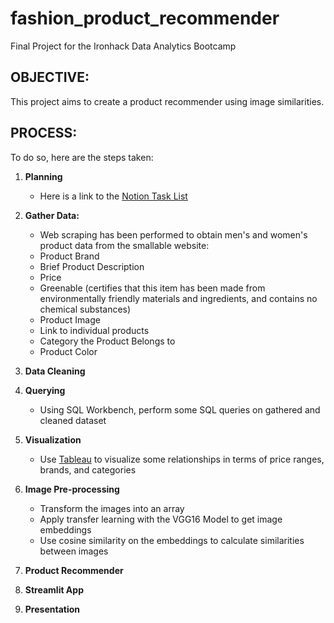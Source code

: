 # fashion_product_recommender
Final Project for the Ironhack Data Analytics Bootcamp

## OBJECTIVE:
This project aims to create a product recommender using image similarities. 

## PROCESS:
To do so, here are the steps taken:
1. **Planning**
   - Here is a link to the [Notion Task List](https://rachellef.notion.site/865707cd5fee401b9abb1c2fe50b8a1d?v=770abdde733044afba0b426f550495be)
2. **Gather Data:**
    - Web scraping has been performed to obtain men's and women's product data from the smallable website:
    - Product Brand
    - Brief Product Description
    - Price
    - Greenable (certifies that this item has been made from environmentally friendly materials and ingredients, and contains no chemical substances)
    - Product Image
    - Link to individual products
    - Category the Product Belongs to
    - Product Color

3. **Data Cleaning**
4. **Querying**
     - Using SQL Workbench, perform some SQL queries on gathered and cleaned dataset
5. **Visualization**
     - Use [Tableau](https://public.tableau.com/views/fashion_product_distribution_twb/Dashboard22?:language=en-US&publish=yes&:display_count=n&:origin=viz_share_link) to visualize some relationships in terms of price ranges, brands, and categories
6. **Image Pre-processing**
   - Transform the images into an array
   - Apply transfer learning with the VGG16 Model to get image embeddings
   - Use cosine similarity on the embeddings to calculate similarities between images
7. **Product Recommender**
8. **Streamlit App**
9. **Presentation**
